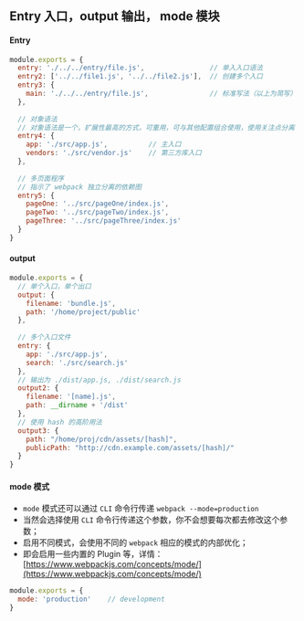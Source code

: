 ## Entry 入口，output 输出， mode 模块


#### Entry

```js
module.exports = {
  entry: './../../entry/file.js',                // 单入入口语法
  entry2: ['../../file1.js', '../../file2.js'],  // 创建多个入口
  entry3: {
    main: './../../entry/file.js',               // 标准写法（以上为简写）
  },
  
  // 对象语法
  // 对象语法是一个，扩展性最高的方式，可重用，可与其他配置组合使用，使用关注点分离
  entry4: {
    app: './src/app.js',          // 主入口
    vendors: './src/vendor.js'    // 第三方库入口
  },
  
  // 多页面程序
  // 指示了 webpack 独立分离的依赖图
  entry5: {
    pageOne: '../src/pageOne/index.js',
    pageTwo: '../src/pageTwo/index.js',
    pageThree: '../src/pageThree/index.js'
  }
}
```


#### output

```js
module.exports = {
  // 单个入口，单个出口
  output: {
    filename: 'bundle.js',
    path: '/home/project/public'
  },
  
  // 多个入口文件
  entry: {
    app: './src/app.js',
    search: './src/search.js'
  },
  // 输出为 ./dist/app.js, ./dist/search.js
  output2: {
    filename: '[name].js',
    path: __dirname + '/dist'
  },
  // 使用 hash 的高阶用法
  output3: {
    path: "/home/proj/cdn/assets/[hash]",
    publicPath: "http://cdn.example.com/assets/[hash]/"
  }
}
```


#### mode 模式

* `mode` 模式还可以通过 `CLI` 命令行传递 `webpack --mode=production`
* 当然会选择使用 `CLI` 命令行传递这个参数，你不会想要每次都去修改这个参数；
* 启用不同模式，会使用不同的 `webpack` 相应的模式的内部优化；
* 即会启用一些内置的 Plugin 等，详情：[https://www.webpackjs.com/concepts/mode/](https://www.webpackjs.com/concepts/mode/)

```js
module.exports = {
  mode: 'production'    // development
}
```


